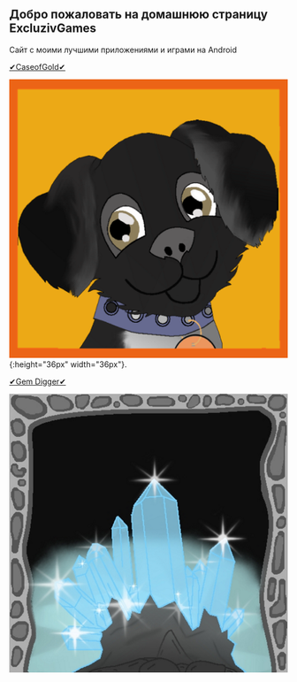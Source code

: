 ## Добро пожаловать на домашнюю страницу ExcluzivGames
Сайт с моими лучшими приложениями и играми на Android

[✔CaseofGold✔](#я-ссылка "https://play.google.com/store/apps/details?id=com.clickmoney") 

![alt text](ava_umka.png){:height="36px" width="36px"}.

 [✔Gem Digger✔](#я-ссылка "https://play.google.com/store/apps/details?id=com.digger")
 
 ![alt text](ikon.png "✔Gem Digger✔")



